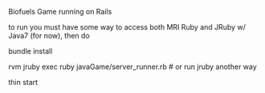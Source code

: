 Biofuels Game running on Rails

to run you must have some way to access both MRI Ruby and JRuby w/ Java7 (for now), then do

bundle install

rvm jruby exec ruby javaGame/server_runner.rb         # or run jruby another way

thin start